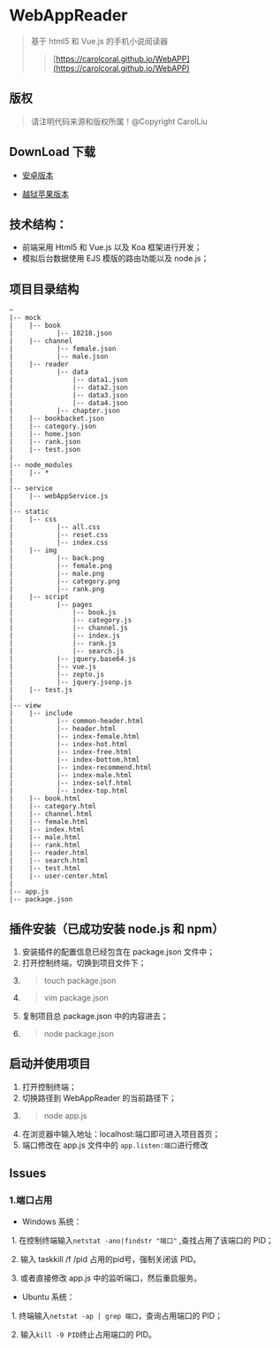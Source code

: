 # WebAppReader

> 基于 html5 和 Vue.js 的手机小说阅读器 
>> [https://carolcoral.github.io/WebAPP](https://carolcoral.github.io/WebAPP)

## 版权

>请注明代码来源和版权所属！@Copyright CarolLiu

## DownLoad 下载

* [安卓版本](https://raw.githubusercontent.com/carolcoral/WebAPP/master/WebAppReader.apk)

* [越狱苹果版本](https://raw.githubusercontent.com/carolcoral/WebAPP/master/WebAppReader.ipa)

## 技术结构：
* 前端采用 Html5 和 Vue.js 以及 Koa 框架进行开发；
* 模拟后台数据使用 EJS 模版的路由功能以及 node.js；

## 项目目录结构
```
~
|-- mock
|    |-- book
|           |-- 18218.json
|    |-- channel
|           |-- female.json
|           |-- male.json
|    |-- reader
|           |-- data
|               |-- data1.json
|               |-- data2.json
|               |-- data3.json
|               |-- data4.json
|           |-- chapter.json
|    |-- bookbacket.json
|    |-- category.json
|    |-- home.json
|    |-- rank.json
|    |-- test.json
|
|-- node_modules
|    |-- *
|
|-- service
|    |-- webAppService.js
|
|-- static
|    |-- css
|           |-- all.css
|           |-- reset.css
|           |-- index.css
|    |-- img
|           |-- back.png
|           |-- female.png
|           |-- male.png
|           |-- category.png
|           |-- rank.png
|    |-- script
|           |-- pages
|               |-- book.js
|               |-- category.js
|               |-- channel.js
|               |-- index.js
|               |-- rank.js
|               |-- search.js
|           |-- jquery.base64.js
|           |-- vue.js
|           |-- zepto.js
|           |-- jquery.jsonp.js
|    |-- test.js
|
|-- view
|    |-- include
|           |-- common-header.html
|           |-- header.html
|           |-- index-female.html
|           |-- index-hot.html
|           |-- index-free.html
|           |-- index-bottom.html
|           |-- index-recommend.html
|           |-- index-male.html
|           |-- index-self.html
|           |-- index-top.html
|    |-- book.html
|    |-- category.html
|    |-- channel.html
|    |-- female.html
|    |-- index.html
|    |-- male.html
|    |-- rank.html
|    |-- reader.html
|    |-- search.html
|    |-- test.html
|    |-- user-center.html
|
|-- app.js
|-- package.json

```

## 插件安装（已成功安装 node.js 和 npm）
1. 安装插件的配置信息已经包含在 package.json 文件中；
2. 打开控制终端，切换到项目文件下；
3. >touch package.json
4. >vim package.json
5. 复制项目总 package.json 中的内容进去；
6. >node package.json

## 启动并使用项目
1. 打开控制终端；
2. 切换路径到 WebAppReader 的当前路径下；
3. >node app.js
4. 在浏览器中输入地址：localhost:端口即可进入项目首页；
5. 端口修改在 app.js 文件中的 <code>app.listen:端口</code>进行修改

## Issues
### 1.端口占用
 * Windows 系统：
 
  1. 在控制终端输入<code>netstat -ano|findstr "端口"</code> ,查找占用了该端口的 PID；
  
  2. 输入 taskkill /f /pid 占用的pid号，强制关闭该 PID。
  
  3. 或者直接修改 app.js 中的监听端口，然后重启服务。
  
 * Ubuntu 系统：
 
  1. 终端输入<code>netstat -ap | grep 端口</code>，查询占用端口的 PID；
  
  2. 输入<code>kill -9 PID</code>终止占用端口的 PID。
